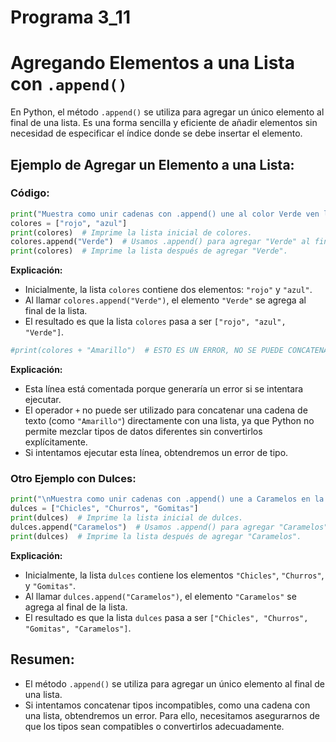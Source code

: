 # Programa 3_11
# Agregando Elementos a una Lista con `.append()`

En Python, el método `.append()` se utiliza para agregar un único elemento al final de una lista. Es una forma sencilla y eficiente de añadir elementos sin necesidad de especificar el índice donde se debe insertar el elemento.

## Ejemplo de Agregar un Elemento a una Lista:

### Código:

```python
print("Muestra como unir cadenas con .append() une al color Verde ven la lista:")
colores = ["rojo", "azul"]
print(colores)  # Imprime la lista inicial de colores.
colores.append("Verde")  # Usamos .append() para agregar "Verde" al final de la lista.
print(colores)  # Imprime la lista después de agregar "Verde".
```

**Explicación:**
- Inicialmente, la lista `colores` contiene dos elementos: `"rojo"` y `"azul"`.
- Al llamar `colores.append("Verde")`, el elemento `"Verde"` se agrega al final de la lista.
- El resultado es que la lista `colores` pasa a ser `["rojo", "azul", "Verde"]`.

```python
#print(colores + "Amarillo")  # ESTO ES UN ERROR, NO SE PUEDE CONCATENAR CADENAS DE TEXTO CON STR Y CADENA DE LISTA
```

**Explicación:**
- Esta línea está comentada porque generaría un error si se intentara ejecutar.
- El operador `+` no puede ser utilizado para concatenar una cadena de texto (como `"Amarillo"`) directamente con una lista, ya que Python no permite mezclar tipos de datos diferentes sin convertirlos explícitamente.
- Si intentamos ejecutar esta línea, obtendremos un error de tipo.

### Otro Ejemplo con Dulces:

```python
print("\nMuestra como unir cadenas con .append() une a Caramelos en la lista:")
dulces = ["Chicles", "Churros", "Gomitas"]
print(dulces)  # Imprime la lista inicial de dulces.
dulces.append("Caramelos")  # Usamos .append() para agregar "Caramelos" al final de la lista.
print(dulces)  # Imprime la lista después de agregar "Caramelos".
```

**Explicación:**
- Inicialmente, la lista `dulces` contiene los elementos `"Chicles"`, `"Churros"`, y `"Gomitas"`.
- Al llamar `dulces.append("Caramelos")`, el elemento `"Caramelos"` se agrega al final de la lista.
- El resultado es que la lista `dulces` pasa a ser `["Chicles", "Churros", "Gomitas", "Caramelos"]`.

## Resumen:
- El método `.append()` se utiliza para agregar un único elemento al final de una lista.
- Si intentamos concatenar tipos incompatibles, como una cadena con una lista, obtendremos un error. Para ello, necesitamos asegurarnos de que los tipos sean compatibles o convertirlos adecuadamente.

